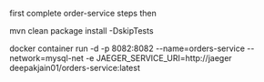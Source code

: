 first complete order-service steps then

mvn clean package install -DskipTests

docker container run -d -p 8082:8082 --name=orders-service --network=mysql-net -e JAEGER_SERVICE_URI=http://jaeger deepakjain01/orders-service:latest

